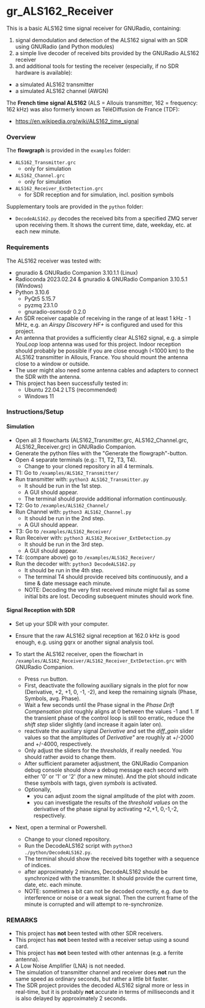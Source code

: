 # gr_ALS162_Receiver
This is a basic ALS162 time signal receiver for GNURadio, containing:
1. signal demodulation and detection of the ALS162 signal with an SDR using GNURadio (and Python modules)
2. a simple live decoder of received bits provided by the GNURadio ALS162 receiver
3. and additional tools for testing the receiver (especially, if no SDR hardware is available):
+ a simulated ALS162 transmitter
+ a simulated ALS162 channel (AWGN)

The __French time signal ALS162__ (ALS = Allouis transmitter, 162 = frequency: 162 kHz) was also formerly known as TéléDiffusion de France (TDF):
+ https://en.wikipedia.org/wiki/ALS162_time_signal


### Overview
The __flowgraph__ is provided in the `examples` folder:
+ `ALS162_Transmitter.grc`
    + only for simulation
+ `ALS162_Channel.grc`
    + only for simulation
+ `ALS162_Receiver_ExtDetection.grc`
    + for SDR reception and for simulation, incl. position symbols

Supplementary tools are provided in the `python` folder:
+ `DecodeALS162.py` decodes the received bits from a specified ZMQ server upon receiving them. It shows the current time, date, weekday, etc. at each new minute.


### Requirements
The ALS162 receiver was tested with:
+ gnuradio & GNURadio Companion 3.10.1.1 (Linux)
+ Radioconda 2023.02.24 & gnuradio & GNURadio Companion 3.10.5.1 (Windows)
+ Python 3.10.6
    + PyQt5 5.15.7
    + pyzmq 23.1.0
    + gnuradio-osmosdr 0.2.0
+ An SDR receiver capable of receiving in the range of at least 1 kHz - 1 MHz, e.g. an _Airspy Discovery HF+_ is configured and used for this project.
+ An antenna that provides a sufficiently clear ALS162 signal, e.g. a simple _YouLoop_ loop antenna was used for this project. Indoor reception should probably be possible if you are close enough (<1000 km) to the ALS162 transmitter in Allouis, France. You should mount the antenna close to a window or outside.
+ The user might also need some antenna cables and adapters to connect the SDR with the antenna.
+ This project has been successfully tested in:
    + Ubuntu 22.04.2 LTS (recommended)
    + Windows 11


### Instructions/Setup

#### Simulation
+ Open all 3 flowcharts (ALS162_Transmitter.grc, ALS162_Channel.grc, ALS162_Receiver.grc) in GNURadio Companion.
+ Generate the python files with the "Generate the flowgraph"-button.
+ Open 4 separate terminals (e.g.: T1, T2, T3, T4).
    + Change to your cloned repository in all 4 terminals.
+ T1: Go to ```/examples/ALS162_Transmitter/```
+ Run transmitter with: `python3 ALS162_Transmitter.py`
    + It should be run in the 1st step.
    + A GUI should appear.
    + The terminal should provide additional information continuously.
+ T2: Go to ```/examples/ALS162_Channel/```
+ Run Channel with: `python3 ALS162_Channel.py`
    + It should be run in the 2nd step.
    + A GUI should appear.
+ T3: Go to ```/examples/ALS162_Receiver/```
+ Run Receiver with: `python3 ALS162_Receiver_ExtDetection.py`
    + It should be run in the 3rd step.
    + A GUI should appear.
+ T4: (compare above) go to ```/examples/ALS162_Receiver/```
+ Run the decoder with: `python3 DecodeALS162.py`
    + It should be run in the 4th step.
    + The terminal T4 should provide received bits continuously, and a time & date message each minute.
    + NOTE: Decoding the very first received minute might fail as some initial bits are lost. Decoding subsequent minutes should work fine.


#### Signal Reception with SDR
+ Set up your SDR with your computer.
+ Ensure that the raw ALS162 signal reception at 162.0 kHz is good enough, e.g. using gqrx or another signal analysis tool.
+ To start the ALS162 receiver, open the flowchart in `/examples/ALS162_Receiver/ALS162_Receiver_ExtDetection.grc` with GNURadio Companion.
    + Press `run` button.
    + First, deactivate the following auxiliary signals in the plot for now (Derivative, +2, +1, 0, -1, -2), and keep the remaining signals (Phase, Symbols, avg. Phase).
    + Wait a few seconds until the Phase signal in the _Phase Drift Compensation_ plot roughly aligns at 0 between the values -1 and 1. If the transient phase of the control loop is still too erratic, reduce the _shift step_ slider slightly (and increase it again later on).
    + reactivate the auxiliary signal _Derivative_ and set the _diff_gain_ slider values so that the amplitudes of _Derivative"_ are roughly at +/-2000 and +/-4000, respectively.
    + Only adjust the sliders for the _thresholds_, if really needed. You should rather avoid to change them.
    + After sufficient parameter adjustment, the GNURadio Companion debug console should show a debug message each second with either '0' or '1' or '2' (for a new minute). And the plot should indicate these symbols with tags, given _symbols_ is activated.
    + Optionally,
        + you can adjust zoom the signal amplitude of the plot with _zoom_.
        + you can investigate the results of the _threshold values_ on the derivative of the phase signal by activating +2,+1, 0,-1,-2, respectively.

+ Next, open a terminal or Powershell.
    + Change to your cloned repository.
    + Run the DecodeALS162 script with ```python3 ./python/DecodeALS162.py```.
    + The terminal should show the received bits together with a sequence of indices.
    + after approximately 2 minutes, DecodeALS162 should be synchronized with the transmitter. It should provide the current time, date, etc. each minute.
    + NOTE: sometimes a bit can not be decoded correctly, e.g. due to interference or noise or a weak signal. Then the current frame of the minute is corrupted and will attempt to re-synchronize.


### REMARKS
+ This project has __not__ been tested with other SDR receivers.
+ This project has __not__ been tested with a receiver setup using a sound card.
+ This project has __not__ been tested with other antennas (e.g. a ferrite antenna).
+ A Low Noise Amplifier (LNA) is not needed.
+ The simulation of transmitter channel and receiver does __not__ run the same speed as ordinary seconds, but rather a little bit faster.
+ The SDR project provides the decoded ALS162 signal more or less in real-time, but it is probably __not__ accurate in terms of milliseconds and it is also delayed by approximately 2 seconds.